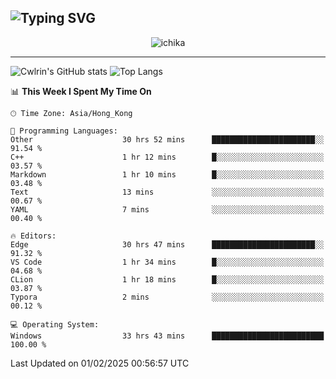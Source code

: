 ![Typing SVG](https://readme-typing-svg.demolab.com?font=Jost&size=24&pause=1000&color=7799EE&vCenter=true&multiline=true&random=false&width=435&height=100&lines=Hi+there;I'm+Sakurakouji+Nanaha;You+can+also+tell+me+Cwlrin%E2%98%86)
---
<p align="center">
  <img src="https://image.cwlrin.wiki/images/2024/11/09/1000015899.md.png" alt="ichika" border="0" />
</p>

---
![Cwlrin's GitHub stats](https://github-readme-stats.vercel.app/api?username=cwlrin&show_icons=true&theme=buefy)
![Top Langs](https://github-readme-stats.vercel.app/api/top-langs/?username=cwlrin&layout=compact&hide=html,css)

<!--START_SECTION:waka-->
📊 **This Week I Spent My Time On** 

```text
🕑︎ Time Zone: Asia/Hong_Kong

💬 Programming Languages: 
Other                    30 hrs 52 mins      ███████████████████████░░   91.54 % 
C++                      1 hr 12 mins        █░░░░░░░░░░░░░░░░░░░░░░░░   03.57 % 
Markdown                 1 hr 10 mins        █░░░░░░░░░░░░░░░░░░░░░░░░   03.48 % 
Text                     13 mins             ░░░░░░░░░░░░░░░░░░░░░░░░░   00.67 % 
YAML                     7 mins              ░░░░░░░░░░░░░░░░░░░░░░░░░   00.40 % 

🔥 Editors: 
Edge                     30 hrs 47 mins      ███████████████████████░░   91.32 % 
VS Code                  1 hr 34 mins        █░░░░░░░░░░░░░░░░░░░░░░░░   04.68 % 
CLion                    1 hr 18 mins        █░░░░░░░░░░░░░░░░░░░░░░░░   03.87 % 
Typora                   2 mins              ░░░░░░░░░░░░░░░░░░░░░░░░░   00.12 % 

💻 Operating System: 
Windows                  33 hrs 43 mins      █████████████████████████   100.00 % 
```


 Last Updated on 01/02/2025 00:56:57 UTC
<!--END_SECTION:waka-->
